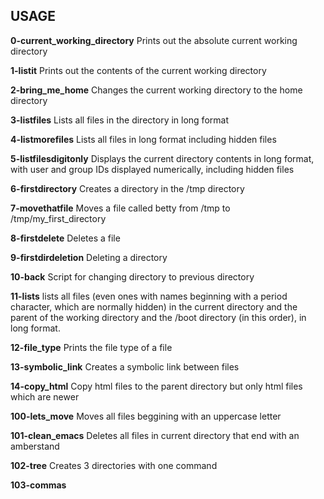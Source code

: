 ## USAGE

**0-current_working_directory**
Prints out the absolute current working directory

**1-listit**
Prints out the contents of the current working directory

**2-bring_me_home**
Changes the current working directory to the home directory

**3-listfiles**
Lists all files in the directory in long format

**4-listmorefiles**
Lists all files in long format including hidden files

**5-listfilesdigitonly**
Displays  the current directory contents in long format, with user and group IDs displayed numerically, including hidden files

**6-firstdirectory**
Creates a directory in the /tmp directory

**7-movethatfile**
Moves a file called betty from /tmp to /tmp/my_first_directory

**8-firstdelete**
Deletes a file

**9-firstdirdeletion**
Deleting a directory

**10-back**
Script for changing directory to previous directory

**11-lists**
 lists all files (even ones with names beginning with a period character, which are normally hidden) in the current directory and the parent of the working directory and the /boot directory (in this order), in long format.

**12-file_type**
Prints the file type of a file

**13-symbolic_link**
Creates a symbolic link between files

**14-copy_html**
Copy html files to the parent directory but only html files which are newer

**100-lets_move**
Moves all files beggining with an uppercase letter

**101-clean_emacs**
Deletes all files in current directory that end with an amberstand

**102-tree**
Creates 3 directories with one command

**103-commas**


